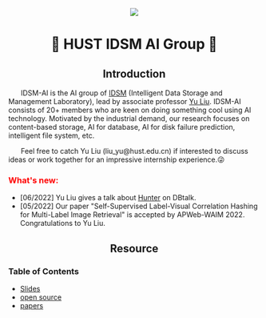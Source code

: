 <p align="center">
  <img src="http://idsm.wnlo.hust.edu.cn/images/logo/IDSM_logo_all.png">
</p>

<h1 align="center"> 🚀 HUST IDSM AI Group 🚀</h1>



<h2 align='center'>Introduction</h2>
    <p style="text-indent:25px">  IDSM-AI is  the AI group of <a href="http://idsm.wnlo.hust.edu.cn/index.htm">IDSM</a> (Intelligent Data Storage and Management Laboratory), lead by associate professor <a href="https://lightyear416.github.io/liuyu/index.html#portfolio">Yu Liu</a>. IDSM-AI consists of 20+ members who are keen on  doing something cool using AI technology. Motivated by the industrial demand, our  research focuses on content-based storage, AI for database, AI for disk failure prediction, intelligent file system, etc.</p>
    <p style="text-indent:25px">Feel free to catch Yu Liu (liu_yu@hust.edu.cn) if interested to discuss ideas or work together for an impressive internship experience.😜</p>
<h3>
<font style="color:red">What's new: </font>
</h3>

- [06/2022] Yu Liu gives a talk about <a href="https://dl.acm.org/doi/pdf/10.1145/3514221.3517882">Hunter</a> on DBtalk.
- [05/2022] Our paper "Self-Supervised Label-Visual Correlation Hashing for Multi-Label Image Retrieval" is accepted by APWeb-WAIM 2022. Congratulations to Yu Liu.


<h2 align='center'>Resource</h2>

### Table of Contents
- <a href="https://github.com/HUST-IDSM-AI/slides">Slides<a>
- <a href="">open source</a>
- <a href="">papers</a>